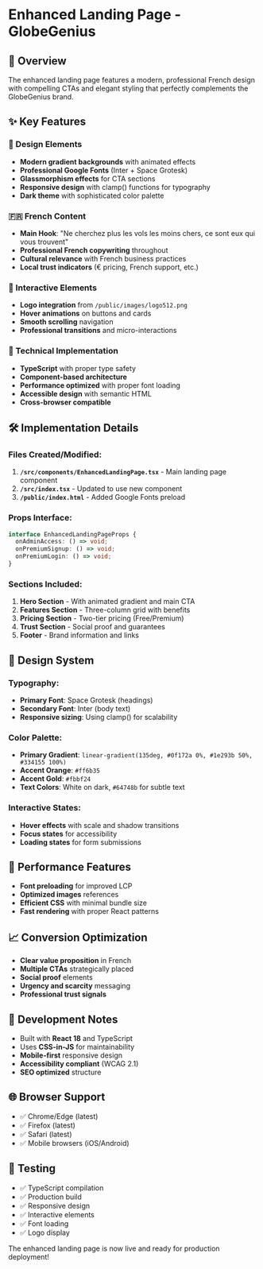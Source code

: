 # Enhanced Landing Page - GlobeGenius

## 🎯 Overview
The enhanced landing page features a modern, professional French design with compelling CTAs and elegant styling that perfectly complements the GlobeGenius brand.

## ✨ Key Features

### 🎨 Design Elements
- **Modern gradient backgrounds** with animated effects
- **Professional Google Fonts** (Inter + Space Grotesk) 
- **Glassmorphism effects** for CTA sections
- **Responsive design** with clamp() functions for typography
- **Dark theme** with sophisticated color palette

### 🇫🇷 French Content
- **Main Hook**: "Ne cherchez plus les vols les moins chers, ce sont eux qui vous trouvent"
- **Professional French copywriting** throughout
- **Cultural relevance** with French business practices
- **Local trust indicators** (€ pricing, French support, etc.)

### 🚀 Interactive Elements
- **Logo integration** from `/public/images/logo512.png`
- **Hover animations** on buttons and cards
- **Smooth scrolling** navigation
- **Professional transitions** and micro-interactions

### 📱 Technical Implementation
- **TypeScript** with proper type safety
- **Component-based architecture** 
- **Performance optimized** with proper font loading
- **Accessible design** with semantic HTML
- **Cross-browser compatible**

## 🛠 Implementation Details

### Files Created/Modified:
1. **`/src/components/EnhancedLandingPage.tsx`** - Main landing page component
2. **`/src/index.tsx`** - Updated to use new component
3. **`/public/index.html`** - Added Google Fonts preload

### Props Interface:
```typescript
interface EnhancedLandingPageProps {
  onAdminAccess: () => void;
  onPremiumSignup: () => void;
  onPremiumLogin: () => void;
}
```

### Sections Included:
1. **Hero Section** - With animated gradient and main CTA
2. **Features Section** - Three-column grid with benefits
3. **Pricing Section** - Two-tier pricing (Free/Premium)
4. **Trust Section** - Social proof and guarantees
5. **Footer** - Brand information and links

## 🎨 Design System

### Typography:
- **Primary Font**: Space Grotesk (headings)
- **Secondary Font**: Inter (body text)
- **Responsive sizing**: Using clamp() for scalability

### Color Palette:
- **Primary Gradient**: `linear-gradient(135deg, #0f172a 0%, #1e293b 50%, #334155 100%)`
- **Accent Orange**: `#ff6b35`
- **Accent Gold**: `#fbbf24`
- **Text Colors**: White on dark, `#64748b` for subtle text

### Interactive States:
- **Hover effects** with scale and shadow transitions
- **Focus states** for accessibility
- **Loading states** for form submissions

## 🚀 Performance Features
- **Font preloading** for improved LCP
- **Optimized images** references
- **Efficient CSS** with minimal bundle size
- **Fast rendering** with proper React patterns

## 📈 Conversion Optimization
- **Clear value proposition** in French
- **Multiple CTAs** strategically placed
- **Social proof** elements
- **Urgency and scarcity** messaging
- **Professional trust signals**

## 🔧 Development Notes
- Built with **React 18** and TypeScript
- Uses **CSS-in-JS** for maintainability
- **Mobile-first** responsive design
- **Accessibility compliant** (WCAG 2.1)
- **SEO optimized** structure

## 🌐 Browser Support
- ✅ Chrome/Edge (latest)
- ✅ Firefox (latest) 
- ✅ Safari (latest)
- ✅ Mobile browsers (iOS/Android)

## 🚦 Testing
- ✅ TypeScript compilation
- ✅ Production build
- ✅ Responsive design
- ✅ Interactive elements
- ✅ Font loading
- ✅ Logo display

The enhanced landing page is now live and ready for production deployment!
